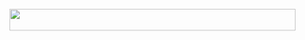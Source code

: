 <!-- 
## Hoi!
<p>Ik en op het moment bezig met een bootcamp voor junior full stack developer en leer met html, css, javascript, react op het frontend en met java en springboot op het backend gedeelte te werken. Voor mijn eindopdracht moet ik een proof of concept van een zelfgemaakte applicatie opleveren. Ik ben nu met het laaste gedeelte van de bootcamp bezig met volledige focus op de eindopdracht.</p> -->

<p align="center">
    <img width="100%" height="10%" src="https://user-images.githubusercontent.com/113012106/210433839-0a60a49d-d936-4850-abf7-eeab8e208968.png"> 
</p>



<!--
**SGDonders/SGDonders** is a ✨ _special_ ✨ repository because its `README.md` (this file) appears on your GitHub profile.

Here are some ideas to get you started:

- 🔭 I’m currently working on ...
- 🌱 I’m currently learning ...
- 👯 I’m looking to collaborate on ...
- 🤔 I’m looking for help with ...
- 💬 Ask me about ...
- 📫 How to reach me: ...
- 😄 Pronouns: ...
- ⚡ Fun fact: ...
-->
